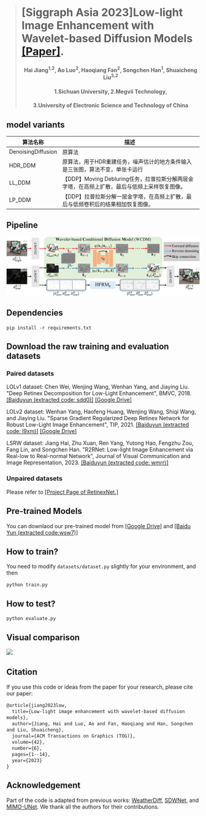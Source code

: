 > # [Siggraph Asia 2023]Low-light Image Enhancement with Wavelet-based Diffusion Models [[Paper]](https://arxiv.org/pdf/2306.00306.pdf).
> <h4 align="center">Hai Jiang<sup>1,2</sup>, Ao Luo<sup>2</sup>, Haoqiang Fan<sup>2</sup>, Songchen Han<sup>1</sup>, Shuaicheng Liu<sup>3,2</sup></center>
> <h4 align="center">1.Sichuan University, 2.Megvii Technology, 
> <h4 align="center">3.University of Electronic Science and Technology of China</center></center>


## model variants 
| 算法名称          | 描述                                                                                     |
|-------------------|------------------------------------------------------------------------------------------|
| DenoisingDiffusion  | 原算法              |
| HDR_DDM             | 原算法，用于HDR重建任务，噪声估计的地方条件输入是三张图，算法不变，单张卡运行                 |
| LL_DDM              | 【DDP】Moving Debluring任务，拉普拉斯分解两层金字塔，在高频上扩散，最后与低频上采样恢复图像。        |
| LP_DDM              | 【DDP】拉普拉斯分解一层金字塔，在高频上扩散，最后与低频卷积后的结果相加恢复图像。                              |


## Pipeline
![](./Figures/pipeline.png)

## Dependencies
```
pip install -r requirements.txt
````

## Download the raw training and evaluation datasets
### Paired datasets 
LOLv1 dataset: Chen Wei, Wenjing Wang, Wenhan Yang, and Jiaying Liu. "Deep Retinex Decomposition for Low-Light Enhancement", BMVC, 2018. [[Baiduyun (extracted code: sdd0)]](https://pan.baidu.com/s/1spt0kYU3OqsQSND-be4UaA) [[Google Drive]](https://drive.google.com/file/d/18bs_mAREhLipaM2qvhxs7u7ff2VSHet2/view?usp=sharing)

LOLv2 dataset: Wenhan Yang, Haofeng Huang, Wenjing Wang, Shiqi Wang, and Jiaying Liu. "Sparse Gradient Regularized Deep Retinex Network for Robust Low-Light Image Enhancement", TIP, 2021. [[Baiduyun (extracted code: l9xm)]](https://pan.baidu.com/s/1U9ePTfeLlnEbr5dtI1tm5g) [[Google Drive]](https://drive.google.com/file/d/1dzuLCk9_gE2bFF222n3-7GVUlSVHpMYC/view?usp=sharing)

LSRW dataset: Jiang Hai, Zhu Xuan, Ren Yang, Yutong Hao, Fengzhu Zou, Fang Lin, and Songchen Han. "R2RNet: Low-light Image Enhancement via Real-low to Real-normal Network", Journal of Visual Communication and Image Representation, 2023. [[Baiduyun (extracted code: wmrr)]](https://pan.baidu.com/s/1XHWQAS0ZNrnCyZ-bq7MKvA)

### Unpaired datasets 
Please refer to [[Project Page of RetinexNet.]](https://daooshee.github.io/BMVC2018website/)

## Pre-trained Models 
You can downlaod our pre-trained model from [[Google Drive]](https://drive.google.com/file/d/1f4zDvPsWKrID33OJdeHwc5VOBILkm0KW/view?usp=sharing) and [[Baidu Yun (extracted code:wsw7)]](https://pan.baidu.com/s/1rq8VzdnHeky0iT56coOGog)

## How to train?
You need to modify ```datasets/dataset.py``` slightly for your environment, and then
```
python train.py  
```

## How to test?
```
python evaluate.py
```

## Visual comparison
![](./Figures/comparison.png)

## Citation
If you use this code or ideas from the paper for your research, please cite our paper:
```
@article{jiang2023low,
  title={Low-light image enhancement with wavelet-based diffusion models},
  author={Jiang, Hai and Luo, Ao and Fan, Haoqiang and Han, Songchen and Liu, Shuaicheng},
  journal={ACM Transactions on Graphics (TOG)},
  volume={42},
  number={6},
  pages={1--14},
  year={2023}
}
```

## Acknowledgement
Part of the code is adapted from previous works: [WeatherDiff](https://github.com/IGITUGraz/WeatherDiffusion), [SDWNet](https://github.com/FlyEgle/SDWNet), and [MIMO-UNet](https://github.com/chosj95/MIMO-UNet). We thank all the authors for their contributions.
